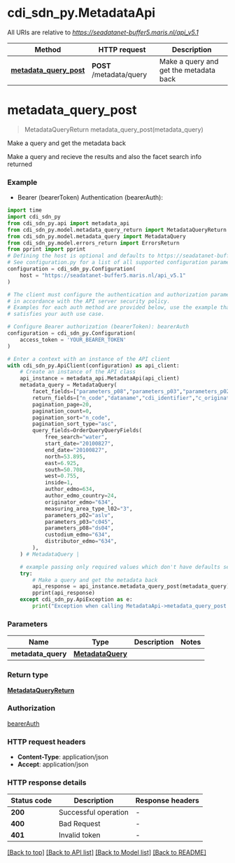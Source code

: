 # cdi_sdn_py.MetadataApi

All URIs are relative to *https://seadatanet-buffer5.maris.nl/api_v5.1*

Method | HTTP request | Description
------------- | ------------- | -------------
[**metadata_query_post**](MetadataApi.md#metadata_query_post) | **POST** /metadata/query | Make a query and get the metadata back


# **metadata_query_post**
> MetadataQueryReturn metadata_query_post(metadata_query)

Make a query and get the metadata back

Make a query and recieve the results and also the facet search info returned

### Example

* Bearer (bearerToken) Authentication (bearerAuth):

```python
import time
import cdi_sdn_py
from cdi_sdn_py.api import metadata_api
from cdi_sdn_py.model.metadata_query_return import MetadataQueryReturn
from cdi_sdn_py.model.metadata_query import MetadataQuery
from cdi_sdn_py.model.errors_return import ErrorsReturn
from pprint import pprint
# Defining the host is optional and defaults to https://seadatanet-buffer5.maris.nl/api_v5.1
# See configuration.py for a list of all supported configuration parameters.
configuration = cdi_sdn_py.Configuration(
    host = "https://seadatanet-buffer5.maris.nl/api_v5.1"
)

# The client must configure the authentication and authorization parameters
# in accordance with the API server security policy.
# Examples for each auth method are provided below, use the example that
# satisfies your auth use case.

# Configure Bearer authorization (bearerToken): bearerAuth
configuration = cdi_sdn_py.Configuration(
    access_token = 'YOUR_BEARER_TOKEN'
)

# Enter a context with an instance of the API client
with cdi_sdn_py.ApiClient(configuration) as api_client:
    # Create an instance of the API class
    api_instance = metadata_api.MetadataApi(api_client)
    metadata_query = MetadataQuery(
        facet_fields=["parameters_p08","parameters_p03","parameters_p02"],
        return_fields=["n_code","dataname","cdi_identifier","c_originator_edmo_country","start_date","end_date","c_instrument_l05","version","data_format_l24","bbox_north","bbox_east","bbox_south","bbox_west","c_measuring_area_type_l02"],
        pagination_page=20,
        pagination_count=0,
        pagination_sort="n_code",
        pagination_sort_type="asc",
        query_fields=OrderQueryQueryFields(
            free_search="water",
            start_date="20100827",
            end_date="20100827",
            north=53.895,
            east=6.925,
            south=50.708,
            west=0.755,
            inside=1,
            author_edmo=634,
            author_edmo_country=24,
            originator_edmo="634",
            measuring_area_type_l02="3",
            parameters_p02="aslv",
            parameters_p03="c045",
            parameters_p08="ds04",
            custodium_edmo="634",
            distributor_edmo="634",
        ),
    ) # MetadataQuery | 

    # example passing only required values which don't have defaults set
    try:
        # Make a query and get the metadata back
        api_response = api_instance.metadata_query_post(metadata_query)
        pprint(api_response)
    except cdi_sdn_py.ApiException as e:
        print("Exception when calling MetadataApi->metadata_query_post: %s\n" % e)
```


### Parameters

Name | Type | Description  | Notes
------------- | ------------- | ------------- | -------------
 **metadata_query** | [**MetadataQuery**](MetadataQuery.md)|  |

### Return type

[**MetadataQueryReturn**](MetadataQueryReturn.md)

### Authorization

[bearerAuth](../README.md#bearerAuth)

### HTTP request headers

 - **Content-Type**: application/json
 - **Accept**: application/json


### HTTP response details

| Status code | Description | Response headers |
|-------------|-------------|------------------|
**200** | Successful operation |  -  |
**400** | Bad Request |  -  |
**401** | Invalid token |  -  |

[[Back to top]](#) [[Back to API list]](../README.md#documentation-for-api-endpoints) [[Back to Model list]](../README.md#documentation-for-models) [[Back to README]](../README.md)

